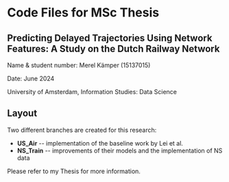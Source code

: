 
# Code Files for MSc Thesis
## Predicting Delayed Trajectories Using Network Features: A Study on the Dutch Railway Network
Name & student number: Merel Kämper (15137015) 

Date: June 2024

University of Amsterdam, Information Studies: Data Science 

## Layout
Two different branches are created for this research:
* **US_Air** -- implementation of the baseline work by Lei et al.
* **NS_Train** -- improvements of their models and the implementation of NS data

Please refer to my Thesis for more information.